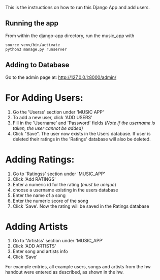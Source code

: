 This is the instructions on how to run this Django App and add users.

## Running the app

From within the django-app directory, run the music_app
with

```shell
source venv/bin/activate
python3 manage.py runserver
```


## Adding to Database

Go to the admin page at: http://127.0.0.1:8000/admin/ 

# For Adding Users:
1. Go the 'Userss' section under 'MUSIC APP'
2. To add a new user, click 'ADD USERS'
3. Fill in the 'Username' and 'Password' fields *(Note if the username is taken, the user cannot be added)*
4. Click "Save". The user now exists in the Users database. If user is deleted their ratings in 
    the 'Ratings' database will also be deleted.

# Adding Ratings:
1. Go to 'Ratingss' section under 'MUSIC_APP'
2. Click 'Add RATINGS'
3. Enter a numeric id for the rating (*must be unique*)
4. choose a username existing in the users database
5. Enter the name of a song
6. Enter the numeric score of the song
7. Click 'Save'. Now the rating will be saved in the Ratings database

# Adding Artists
1. Go to "Artistss' section under 'MUSIC_APP'
2. Click 'ADD ARTISTS'
3. Enter song and artists info
4. Click 'Save'

For example entries, all example users, songs and artists from the 
hw handout were entered as described, as shown in the hw.



